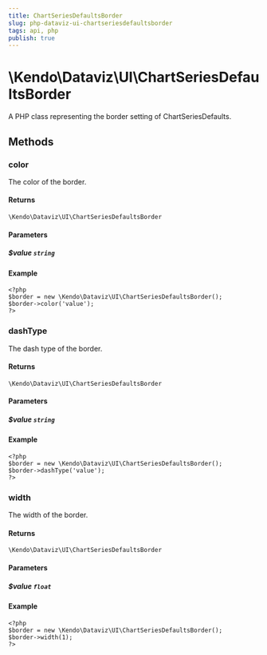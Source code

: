 ```yaml
---
title: ChartSeriesDefaultsBorder
slug: php-dataviz-ui-chartseriesdefaultsborder
tags: api, php
publish: true
---
```


# \Kendo\Dataviz\UI\ChartSeriesDefaultsBorder

A PHP class representing the border setting of ChartSeriesDefaults.


## Methods

### color
The color of the border.

#### Returns
`\Kendo\Dataviz\UI\ChartSeriesDefaultsBorder`

#### Parameters

##### $value `string`



#### Example 
    <?php
    $border = new \Kendo\Dataviz\UI\ChartSeriesDefaultsBorder();
    $border->color('value');
    ?>

### dashType
The dash type of the border.

#### Returns
`\Kendo\Dataviz\UI\ChartSeriesDefaultsBorder`

#### Parameters

##### $value `string`



#### Example 
    <?php
    $border = new \Kendo\Dataviz\UI\ChartSeriesDefaultsBorder();
    $border->dashType('value');
    ?>

### width
The width of the border.

#### Returns
`\Kendo\Dataviz\UI\ChartSeriesDefaultsBorder`

#### Parameters

##### $value `float`



#### Example 
    <?php
    $border = new \Kendo\Dataviz\UI\ChartSeriesDefaultsBorder();
    $border->width(1);
    ?>

